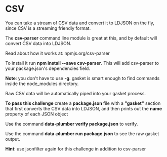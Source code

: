 # CSV

You can take a stream of CSV data and convert it to LDJSON on the fly, since
CSV is a streaming friendly format.

The **csv-parser** command line module is great at this, and by default will
convert CSV data into LDJSON.

Read about how it works at: npmjs.org/csv-parser

To install it run **npm install --save csv-parser**. This will add csv-parser
to your package.json's dependencies field.

**Note**: you don't have to use **-g**. gasket is smart enough to find
commands inside the node_modules directory.

Raw CSV data will be automatically piped into your gasket process.

**To pass this challenge** create a **package.json** file with a **"gasket"**
section that first converts the CSV data into LDJSON, and then prints out
the **name** property of each JSON object

Use the command **data-plumber verify package.json** to verify.

Use the command **data-plumber run package.json** to see the raw gasket output.

**Hint**: use jsonfilter again for this challenge in addition to csv-parser
